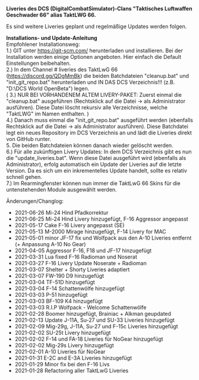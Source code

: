 <b>Liveries des DCS (DigitalCombatSimulator)-Clans "Taktisches Luftwaffen Geschwader 66" alias TaktLWG 66.</b>

Es sind weitere Liveries geplant und regelmäßige Updates werden folgen.

<b>Installations- und Update-Anleitung</b><br>
Empfohlener Installationsweg:<br>
1.) GIT unter https://git-scm.com/ herunterladen und installieren. Bei der Installation werden einige Optionen angeboten. Hier einfach die Default Einstellungen beibehalten.<br>
2.) In dem Channel # liveries des TaktLwG 66 (https://discord.gg/QDgMmBk) die beiden Batchdateien "cleanup.bat" und "init_git_repo.bat" herunterladen und IN DAS DCS Verzeichnis!!! (z.B. "D:\DCS World OpenBeta") legen.<br> 
( 3.) NUR BEI VORHANDENEM ALTEM LIVERY-PAKET: Zuerst einmal die "cleanup.bat" ausgeführen (Rechtsklick auf die Datei -> als Administrator ausführen). Diese Datei löscht rekursiv alle Verzeichnisse, welche "TaktLWG" im Namen enthalten. )<br>
4.) Danach muss einmal die "init_git_repo.bat" ausgeführt werden (ebenfalls Rechtsklick auf die Datei -> als Administrator ausführen). Diese Batchdatei legt ein neues Repository im DCS Verzeichnis an und lädt die Liveries direkt von GitHub runter.<br>
5. Die beiden Batchdateien können danach wieder gelöscht werden.<br>
6.) Für alle zukünftigen Livery Updates: In dem DCS Verzeichnis gibt es nun die "update_liveries.bat". Wenn diese Datei ausgeführt wird (ebenfalls als Administrator), erfolg automatisch ein Update der Liveries auf die letzte Version. Da es sich um ein inkrementelles Update handelt, sollte es relativ schnell gehen.<br>
7.) Im Rearmingfenster können nun immer die TaktLwG 66 Skins für die untenstehenden Module ausgewählt werden.<br>

Änderungen/Changlog:
- 2021-06-26 Mi-24 Hind Pfadkorrektur
- 2021-06-25 Mi-24 Hind Livery hinzugefügt, F-16 Aggressor angepasst
- 2021-05-17 Cake F-16 Livery angepasst (SE)
- 2021-05-13 M-2000 Mirage hinzugefügt, F-14 Livery for MAC
- 2021-05-01 minor JF-17 fix und Wolfpack aus den A-10 Liveries entfernt (+ Anpassung A-10 No Gear)
- 2021-04-05 Aggressor F-16, F18 und JF-17 hinzugefügt
- 2021-03-31 Lua fixed F-16 Radioman und Noserat
- 2021-03-27 F-16 Livery Update Noserate + Radioman
- 2021-03-07 Shelter + Shorty Liveries adaptiert
- 2021-03-07 FW-190 D9 hinzugefügt
- 2021-03-04 TF-51D hinzugefügt
- 2021-03-04 F-14 Schattenwölfe hinzugefügt
- 2021-03-03 P-51 hinzugefügt
- 2021-03-03 BF-109 K4 hinzugefügt
- 2021-03-03 R.I.P Wolfpack - Welcome Schattenwölfe
- 2021-02-28 Boomer hinzugefügt, Brainiac + Alkman geupdated
- 2021-02-13 Update J-11A, Su-27 und SU-33 Liveries hinzugefügt
- 2021-02-09 Mig-29g, J-11A, Su-27 und F-15c Liveries hinzugefügt
- 2021-02-02 SU-25t Livery hinzugefügt
- 2021-02-02 F-14 und FA-18 Liveries für NoGear hinzugefügt
- 2021-02-02 Mig-29s Livery hinzugefügt
- 2021-02-01 A-10 Liveries für NoGear
- 2021-01-31 E-2C and E-3A Liveries hinzugefügt
- 2021-01-29 Minor fix bei den F-16 Livs
- 2021-01-28 Refactoring aller TaktLwG Liveries

